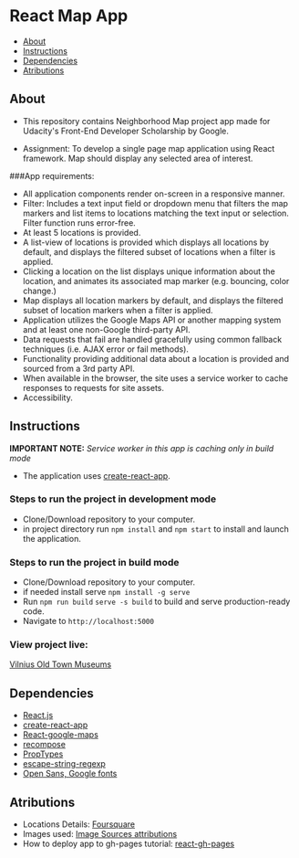 # React Map App

* [About](#about)
* [Instructions](#instructions)
* [Dependencies](#dependencies)
* [Atributions](#atributions)

## About

* This repository contains Neighborhood Map project app made for Udacity's Front-End Developer Scholarship by Google.

* Assignment: To develop a single page map application using React framework. Map should display any selected area of interest.

###App requirements:

* All application components render on-screen in a responsive manner.
* Filter: Includes a text input field or dropdown menu that filters the map markers and list items to locations matching the text input or selection. Filter function runs error-free.
* At least 5 locations is provided.
* A list-view of locations is provided which displays all locations by default, and displays the filtered subset of locations when a filter is applied.
* Clicking a location on the list displays unique information about the location, and animates its associated map marker (e.g. bouncing, color change.)
* Map displays all location markers by default, and displays the filtered subset of location markers when a filter is applied.
* Application utilizes the Google Maps API or another mapping system and at least one non-Google third-party API.
* Data requests that fail are handled gracefully using common fallback techniques (i.e. AJAX error or fail methods).
* Functionality providing additional data about a location is provided and sourced from a 3rd party API.
* When available in the browser, the site uses a service worker to cache responses to requests for site assets.
* Accessibility.


## Instructions

**IMPORTANT NOTE:** *Service worker in this app is caching only in build mode*

* The application uses [create-react-app](https://github.com/facebook/create-react-app).

### Steps to run the project in development mode

* Clone/Download repository to your computer.
* in project directory run `npm install` and `npm start` to install and launch the application.

### Steps to run the project in build mode

* Clone/Download repository to your computer.
* if needed install serve `npm install -g serve`
* Run `npm run build` `serve -s build` to build and serve production-ready code.
* Navigate to `http://localhost:5000`

### View project live:

[Vilnius Old Town Museums](https://gretagr.github.io/reactMapApp/)

## Dependencies

* [React.js](https://reactjs.org/)
* [create-react-app](https://github.com/facebook/create-react-app)
* [React-google-maps](https://tomchentw.github.io/react-google-maps/)
* [recompose](https://github.com/acdlite/recompose)
* [PropTypes](https://www.npmjs.com/package/prop-types)
* [escape-string-regexp](https://www.npmjs.com/package/escape-string-regexp)
* [Open Sans, Google fonts](https://fonts.google.com/specimen/Open+Sans)

## Atributions

* Locations Details: [Foursquare](https://foursquare.com/)
* Images used: [Image Sources attributions](https://github.com/gretagr/reactMapApp/blob/master/image-sources.md)
* How to deploy app to gh-pages tutorial: [react-gh-pages](https://github.com/gitname/react-gh-pages)
